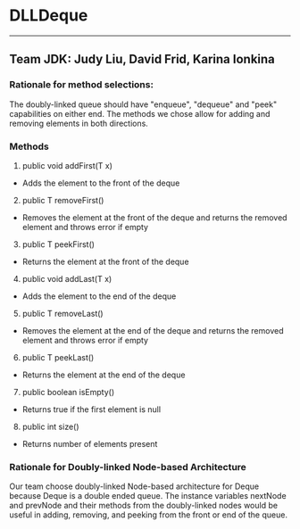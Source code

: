 # DLLDeque
---
## Team JDK: Judy Liu, David Frid, Karina Ionkina
### Rationale for method selections:
The doubly-linked queue should have "enqueue", "dequeue" and "peek" capabilities on either end. The methods we chose allow for adding and removing elements in both directions.


### Methods
1. public void addFirst(T x) 
  * Adds the element to the front of the deque
2. public T removeFirst()
  * Removes the element at the front of the deque and returns the removed element and throws error if empty
3. public T peekFirst()
  * Returns the element at the front of the deque
4. public void addLast(T x)
  * Adds the element to the end of the deque
5. public T removeLast()
  * Removes the element at the end of the deque and returns the removed element and throws error if empty
6. public T peekLast()
  * Returns the element at the end of the deque
7. public boolean isEmpty()
  * Returns true if the first element is null
 8. public int size()
  * Returns number of elements present 
### Rationale for Doubly-linked Node-based Architecture
Our team choose doubly-linked Node-based architecture for Deque because Deque is a double ended queue. The instance variables nextNode and prevNode and their methods from the doubly-linked nodes would be useful in adding, removing, and peeking from the front or end of the queue.
